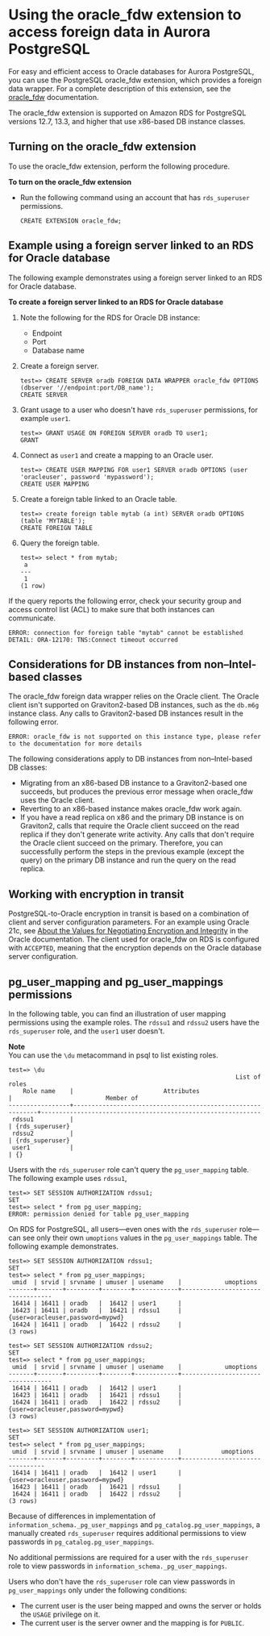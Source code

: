 # Using the oracle\_fdw extension to access foreign data in Aurora PostgreSQL<a name="Appendix.PostgreSQL.CommonDBATasks"></a>

For easy and efficient access to Oracle databases for Aurora PostgreSQL, you can use the PostgreSQL oracle\_fdw extension, which provides a foreign data wrapper\. For a complete description of this extension, see the [oracle\_fdw](https://github.com/laurenz/oracle_fdw) documentation\.  

The oracle\_fdw extension is supported on Amazon RDS for PostgreSQL versions 12\.7, 13\.3, and higher that use x86\-based DB instance classes\.

## Turning on the oracle\_fdw extension<a name="postgresql-oracle-fdw.enabling"></a>

To use the oracle\_fdw extension, perform the following procedure\.

**To turn on the oracle\_fdw extension**
+ Run the following command using an account that has `rds_superuser` permissions\.

  ```
  CREATE EXTENSION oracle_fdw;
  ```

## Example using a foreign server linked to an RDS for Oracle database<a name="postgresql-oracle-fdw.example"></a>

The following example demonstrates using a foreign server linked to an RDS for Oracle database\.  

**To create a foreign server linked to an RDS for Oracle database**

1. Note the following for the RDS for Oracle DB instance:
   + Endpoint
   + Port
   + Database name

1. Create a foreign server\.

   ```
   test=> CREATE SERVER oradb FOREIGN DATA WRAPPER oracle_fdw OPTIONS (dbserver '//endpoint:port/DB_name');
   CREATE SERVER
   ```

1. Grant usage to a user who doesn't have `rds_superuser` permissions, for example `user1`\.

   ```
   test=> GRANT USAGE ON FOREIGN SERVER oradb TO user1;
   GRANT
   ```

1. Connect as `user1` and create a mapping to an Oracle user\.

   ```
   test=> CREATE USER MAPPING FOR user1 SERVER oradb OPTIONS (user 'oracleuser', password 'mypassword');
   CREATE USER MAPPING
   ```

1. Create a foreign table linked to an Oracle table\.

   ```
   test=> create foreign table mytab (a int) SERVER oradb OPTIONS (table 'MYTABLE');
   CREATE FOREIGN TABLE
   ```

1. Query the foreign table\.

   ```
   test=> select * from mytab;
    a
   ---
    1
   (1 row)
   ```

If the query reports the following error, check your security group and access control list \(ACL\) to make sure that both instances can communicate\.  

```
ERROR: connection for foreign table "mytab" cannot be established
DETAIL: ORA-12170: TNS:Connect timeout occurred
```

## Considerations for DB instances from non–Intel\-based classes<a name="postgresql-oracle-fdw.consider"></a>

The oracle\_fdw foreign data wrapper relies on the Oracle client\. The Oracle client isn't supported on Graviton2\-based DB instances, such as the `db.m6g` instance class\. Any calls to Graviton2\-based DB instances result in the following error\.

```
ERROR: oracle_fdw is not supported on this instance type, please refer to the documentation for more details
```

The following considerations apply to DB instances from non–Intel\-based DB classes:
+ Migrating from an x86\-based DB instance to a Graviton2\-based one succeeds, but produces the previous error message when oracle\_fdw uses the Oracle client\.
+ Reverting to an x86\-based instance makes oracle\_fdw work again\.
+ If you have a read replica on x86 and the primary DB instance is on Graviton2, calls that require the Oracle client succeed on the read replica if they don't generate write activity\. Any calls that don't require the Oracle client succeed on the primary\. Therefore, you can successfully perform the steps in the previous example \(except the query\) on the primary DB instance and run the query on the read replica\.

## Working with encryption in transit<a name="postgresql-oracle-fdw.encryption"></a>

PostgreSQL\-to\-Oracle encryption in transit is based on a combination of client and server configuration parameters\. For an example using Oracle 21c, see [About the Values for Negotiating Encryption and Integrity](https://docs.oracle.com/en/database/oracle/oracle-database/21/dbseg/configuring-network-data-encryption-and-integrity.html#GUID-3A2AF4AA-AE3E-446B-8F64-31C48F27A2B5) in the Oracle documentation\. The client used for oracle\_fdw on RDS is configured with `ACCEPTED`, meaning that the encryption depends on the Oracle database server configuration\.

## pg\_user\_mapping and pg\_user\_mappings permissions<a name="postgresql-oracle-fdw.permissions"></a>

In the following table, you can find an illustration of user mapping permissions using the example roles\. The `rdssu1` and `rdssu2` users have the `rds_superuser` role, and the `user1` user doesn't\.

**Note**  
You can use the `\du` metacommand in psql to list existing roles\.

```
test=> \du
                                                               List of roles
    Role name    |                         Attributes                         |                          Member of
-----------------+------------------------------------------------------------+-------------------------------------------------------------
 rdssu1          |                                                            | {rds_superuser}
 rdssu2          |                                                            | {rds_superuser}
 user1           |                                                            | {}
```

Users with the `rds_superuser` role can't query the `pg_user_mapping` table\. The following example uses `rdssu1`,

```
test=> SET SESSION AUTHORIZATION rdssu1;
SET
test=> select * from pg_user_mapping;
ERROR: permission denied for table pg_user_mapping
```

On RDS for PostgreSQL, all users—even ones with the `rds_superuser` role—can see only their own `umoptions` values in the `pg_user_mappings` table\. The following example demonstrates\.

```
test=> SET SESSION AUTHORIZATION rdssu1;
SET
test=> select * from pg_user_mappings;
 umid  | srvid | srvname | umuser | usename    |            umoptions
-------+-------+---------+--------+------------+----------------------------------
 16414 | 16411 | oradb   |  16412 | user1      |
 16423 | 16411 | oradb   |  16421 | rdssu1     | {user=oracleuser,password=mypwd}
 16424 | 16411 | oradb   |  16422 | rdssu2     |
(3 rows)

test=> SET SESSION AUTHORIZATION rdssu2;
SET
test=> select * from pg_user_mappings;
 umid  | srvid | srvname | umuser | usename    |            umoptions
-------+-------+---------+--------+------------+----------------------------------
 16414 | 16411 | oradb   |  16412 | user1      |
 16423 | 16411 | oradb   |  16421 | rdssu1     |
 16424 | 16411 | oradb   |  16422 | rdssu2     | {user=oracleuser,password=mypwd}
(3 rows)

test=> SET SESSION AUTHORIZATION user1;
SET
test=> select * from pg_user_mappings;
 umid  | srvid | srvname | umuser | usename    |           umoptions
-------+-------+---------+--------+------------+--------------------------------
 16414 | 16411 | oradb   |  16412 | user1      | {user=oracleuser,password=mypwd}
 16423 | 16411 | oradb   |  16421 | rdssu1     |
 16424 | 16411 | oradb   |  16422 | rdssu2     |
(3 rows)
```

Because of differences in implementation of `information_schema._pg_user_mappings` and `pg_catalog.pg_user_mappings`, a manually created `rds_superuser` requires additional permissions to view passwords in `pg_catalog.pg_user_mappings`\.

No additional permissions are required for a user with the `rds_superuser` role to view passwords in `information_schema._pg_user_mappings`\.

Users who don't have the `rds_superuser` role can view passwords in `pg_user_mappings` only under the following conditions:
+ The current user is the user being mapped and owns the server or holds the `USAGE` privilege on it\.
+ The current user is the server owner and the mapping is for `PUBLIC`\.